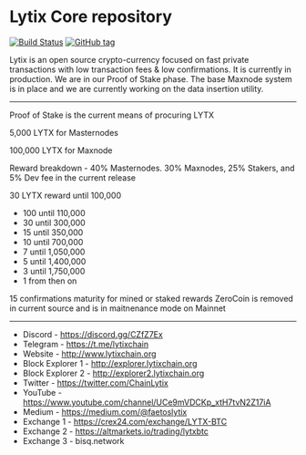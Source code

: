 Lytix Core repository
=====================================

[![Build Status](https://travis-ci.org/LytixChain/lytix.png)](https://travis-ci.org/LytixChain/lytix) [![GitHub tag](https://img.shields.io/github/tag/LytixChain/lytix.svg)](https://github.com/lytixchain/lytix/tree/v1.1.4)

Lytix is an open source crypto-currency focused on fast private transactions with low transaction fees & low confirmations.  It is currently in production. We are in our Proof of Stake phase.  The base Maxnode system is in place and we are currently working on the data insertion utility.

------------------------

Proof of Stake is the current means of procuring LYTX

5,000 LYTX for Masternodes

100,000 LYTX for Maxnode

Reward breakdown -  40% Masternodes. 30% Maxnodes, 25% Stakers, and 5% Dev fee in the current release

30 LYTX reward until 100,000
- 100 until 110,000
- 30 until 300,000
- 15 until 350,000
- 10 until 700,000
- 7 until 1,050,000
- 5 until 1,400,000
- 3 until 1,750,000
- 1 from then on 

15 confirmations maturity for mined or staked rewards
ZeroCoin is removed in current source and is in maitnenance mode on Mainnet

-------------------------

- Discord - https://discord.gg/CZfZ7Ex
- Telegram - https://t.me/lytixchain
- Website - http://www.lytixchain.org
- Block Explorer 1 - http://explorer.lytixchain.org
- Block Explorer 2 - http://explorer2.lytixchain.org
- Twitter - https://twitter.com/ChainLytix
- YouTube - https://www.youtube.com/channel/UCe9mVDCKp_xtH7tvN2Z17iA
- Medium - https://medium.com/@faetoslytix
- Exchange 1 - https://crex24.com/exchange/LYTX-BTC
- Exchange 2 - https://altmarkets.io/trading/lytxbtc
- Exchange 3 - bisq.network
